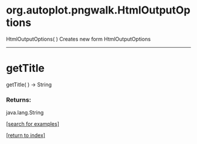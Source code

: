 # org.autoplot.pngwalk.HtmlOutputOptions
HtmlOutputOptions( )
Creates new form HtmlOutputOptions

***
<a name="getTitle"></a>
# getTitle
getTitle(  ) &rarr; String



### Returns:
java.lang.String


<a href="https://github.com/autoplot/dev/search?q=getTitle&unscoped_q=getTitle">[search for examples]</a>

<a href="https://github.com/autoplot/documentation/blob/master/javadoc/index-all.md">[return to index]</a>

